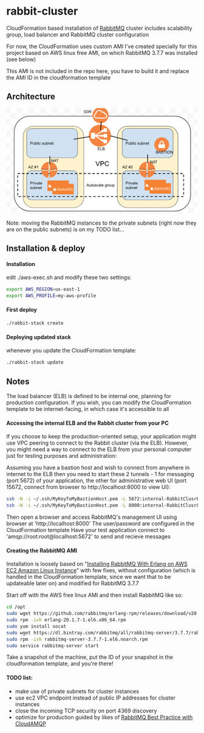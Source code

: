 # rabbit-cluster

CloudFormation based installation of [RabbitMQ](https://www.rabbitmq.com/) cluster
includes scalability group, load balancer and RabbitMQ cluster configuration

For now, the CloudFormation uses custom AMI I've created specially for this project
based on AWS linux free AMI, on which RabbitMQ 3.7.7 was installed (see below)

This AMI is not included in the repo here, you have to build it and replace the AMI
ID in the cloudformation template

## Architecture

![alt text](./images/architecture.png)

Note: moving the RabbitMQ instances to the private subnets (right now they are
on the public subnets) is on my TODO list...

## Installation & deploy

#### Installation

edit ./aws-exec.sh and modify these two settings:

```bash
export AWS_REGION=us-east-1
export AWS_PROFILE=my-aws-profile
```

#### First deploy
```bash
./rabbit-stack create
```

#### Deploying updated stack

whenever you update the CloudFormation template:

```bash
./rabbit-stack update
```

## Notes

The load balancer (ELB) is defined to be internal one, planning for production
configuration. If you wish, you can modify the CloudFormation template to be
internet-facing, in which case it's accessible to all

#### Accessing the internal ELB and the Rabbit cluster from your PC

If you choose to keep the production-oriented setup, your application might use
VPC peering to connect to the Rabbit cluster (via the ELB). However, you might need 
a way to connect to the ELB from your personal computer just for testing purposes
and administration:

Assuming you have a bastion host and wish to connect from anywhere in internet to the ELB
then you need to start these 2 tunnels - 1 for messaging (port 5672) of your application,
the other for administrative web UI (port 15672, connect from browser to http://localhost:8000
to view UI):

```bash
ssh -N -i ~/.ssh/MyKeyToMyBastionHost.pem -L 5672:internal-RabbitClusrLB-1649447701.us-east-1.elb.amazonaws.com:5672 ec2-user@my-bastion-host &
ssh -N -i ~/.ssh/MyKeyToMyBastionHost.pem -L 8000:internal-RabbitClusrLB-1649447701.us-east-1.elb.amazonaws.com:15672 ec2-user@my-bastion-host &
```

Then open a browser and access RabbitMQ's management UI using browser at 'http://localhost:8000'
The user/password are configured in the CloudFormation template
Have your test application connect to 'amqp://root:root@localhost:5672' to send and
recieve messages

#### Creating the RabbitMQ AMI

Installation is loosely based on "[Installing RabbitMQ With Erlang on AWS EC2 Amazon Linux Instance](https://dzone.com/articles/installing-rabbitmq-37-along-with-erlang-version-2)" 
with few fixes, without configuration (which is handled in the CloudFormation template, since we want that to
be updateable later on) and modified for RabbitMQ 3.7.7

Start off with the AWS free linux AMI and then install RabbitMQ like so:

```bash
cd /opt
sudo wget https://github.com/rabbitmq/erlang-rpm/releases/download/v20.1.7/erlang-20.1.7-1.el6.x86_64.rpm
sudo rpm -ivh erlang-20.1.7-1.el6.x86_64.rpm
sudo yum install socat
sudo wget https://dl.bintray.com/rabbitmq/all/rabbitmq-server/3.7.7/rabbitmq-server-3.7.7-1.el6.noarch.rpm
sudo rpm -ivh rabbitmq-server-3.7.7-1.el6.noarch.rpm
sudo service rabbitmq-server start
```

Take a snapshot of the machine, put the ID of your snapshot in the cloudformation template, and you're there!

#### TODO list:
* make use of private subnets for cluster instances
* use ec2 VPC endpoint instead of public IP addresses for cluster instances
* close the incoming TCP security on port 4369 discovery
* optimize for production guided by likes of [RabbitMQ Best Practice with CloudAMQP](https://www.slideshare.net/ErlangSolutionsLtd/rabbitmq-best-practice-with-cloudamqp)

